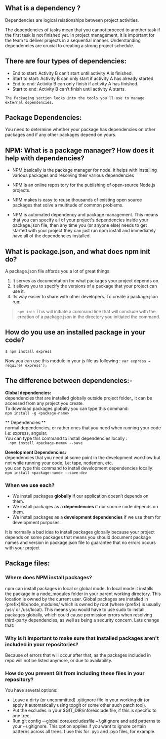 ## What is a dependency ?

Dependencies are logical relationships between project activities.

The dependencies of tasks mean that you cannot proceed to another task if the first task is not finished yet.  In project management,  it is important for the team to deliver projects in a sequential manner. Understanding dependencies are crucial to creating a strong project schedule.

## There are four types of dependencies:

* End to start: Activity B can’t start until activity A is finished.
* Start to start: Activity B can only start if activity A has already started.
* End to end: Activity B can only finish if activity A has finished.
* Start to end: Activity B can’t finish until activity A starts.

`The Packaging section looks into the tools you'll use to manage external dependencies.`

## Package Dependencies:
You need to determine whether your package has dependencies on other packages and if any other packages depend on yours.


## NPM: What is a package manager? How does it help with dependencies?

* NPM basically is the package manager for node. It helps with installing various packages and resolving their various dependencies

* NPM is an online repository for the publishing of open-source Node.js projects.

* NPM makes is easy to reuse thousands of existing open source packages that solve a multitude of common problems.

* NPM is automated dependency and package management. This means that you can specify all of your project's dependencies inside your package.json file, then any time you (or anyone else) needs to get started with your project they can just run npm install and immediately have all of the dependencies installed.

## What is package.json, and what does npm init do?

A package.json file affords you a lot of great things:
1.  It serves as documentation for what packages your project depends on.
2. It allows you to specify the versions of a package that your project can use it.
3.  Its way easier to share with other developers.
To create a package.json run:
> `npm init`
This will initiate a command line that will conclude with the creation of a package.json in the directory you initiated the command.

## How do you use an installed package in your code?
 `$ npm install express`

 Now you can use this module in your js file as following :
  `var express = require('express');`

## The difference between dependencies:-

**Global dependencies:**
<br/>
 dependencies that are installed globally outside project folder,, it can be accessed from any project you create.<br />
  To download packages globally you can type this command:<br />
  `npm install -g <package-name>`

** Dependencies:**
<br />
   normal dependencies, or rather ones that you need when running your code I.e: express, angular.<br />
You can type this command to install dependencies locally : <br />
`  npm install <package-name> --save`

**Development Dependencies:**
<br />
   dependencies that you need at some point in the development workflow but not while running your code, I.e: tape, nodemon, etc.
   <br/>
you can type this command to install development dependencies locally:
<br />
  `npm install <package-name> --save-dev`


### When we use each?
- We install packages **globally** if our application doesn’t depends on them. <br />
- We install packages as a **dependencies** if our source code depends on them. <br/>
- We install packages as a **development dependencies** if we use them for development purposes.

It is normally a bad idea to install packages globally because your project depends on some packages that means you should document package names and version in package.json file to guarantee that no errors occurs with your project

## Package files:

### Where does NPM install packages?

npm can install packages in local or global mode. In local mode it installs the package in a node_modules folder in your parent working directory. This location is owned by the current user. Global packages are installed in {prefix}/lib/node_modules/ which is owned by root (where {prefix} is usually /usr/ or /usr/local). This means you would have to use sudo to install packages globally, which could cause permission errors when resolving third-party dependencies, as well as being a security concern. Lets change that:

### Why is it important to make sure that installed packages aren't included in your repositories?
Because of errors that will occur after that, as the packages included in repo will not be listed anymore, or due to availability.


### How do you prevent Git from including these files in your repository?
You have several options:
* Leave a dirty (or uncommitted) .gitignore file in your working dir (or apply it automatically using topgit or some other such patch tool).
* Put the excludes in your $GIT_DIR/info/exclude file, if this is specific to one tree.
* Run git config --global core.excludesfile ~/.gitignore and add patterns to your ~/.gitignore. This option applies if you want to ignore certain patterns across all trees. I use this for .pyc and .pyo files, for example.
